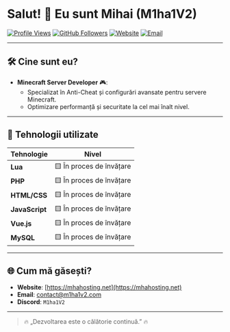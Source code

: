 # Salut! 👋 Eu sunt Mihai (M1ha1V2)

[![Profile Views](https://komarev.com/ghpvc/?username=M1ha1V2&style=flat-square&color=blue)](https://github.com/M1ha1V2)
[![GitHub Followers](https://img.shields.io/github/followers/M1ha1V2?label=Followers&style=flat-square)](https://github.com/M1ha1V2?tab=followers)
[![Website](https://img.shields.io/badge/Website-MHAHosting.net-orange?style=flat-square&logo=google-chrome&logoColor=white)](https://mhahosting.net)
[![Email](https://img.shields.io/badge/Email-contact@m1ha1v2.com-blue?style=flat-square)](mailto:contact@m1ha1v2.com)

---

## 🛠️ Cine sunt eu?
- **Minecraft Server Developer** 🎮:  
  - Specializat în Anti-Cheat și configurări avansate pentru servere Minecraft.
  - Optimizare performanță și securitate la cel mai înalt nivel.

---

## 🔧 Tehnologii utilizate
| Tehnologie   | Nivel             |
|--------------|-------------------|
| **Lua**      | 🟨 În proces de învățare |
| **PHP**      | 🟨 În proces de învățare |
| **HTML/CSS** | 🟨 În proces de învățare |
| **JavaScript** | 🟨 În proces de învățare |
| **Vue.js**   | 🟨 În proces de învățare |
| **MySQL**    | 🟨 În proces de învățare |

---

## 🌐 Cum mă găsești?
- **Website**: [https://mhahosting.net](https://mhahosting.net)  
- **Email**: [contact@m1ha1v2.com](mailto:contact@m1ha1v2.com)  
- **Discord**: `M1ha1V2`

---

> 🔥 „Dezvoltarea este o călătorie continuă.” 🔥
